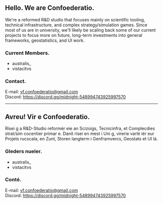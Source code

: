 ## Hello. We are Confoederatio.

We're a reformed R&D studio that focuses mainly on scientific tooling, technical infrastructure, and complex strategy/simulation games. Since most of us are in university, we'll likely be scaling back some of our current projects to focus more on future, long-term investments into general frameworks, geostatistics, and UI work.

### Current Members.
- australis_
- vistacitvs

### Contact.

E-mail: vf.confoederatio@gmail.com<br>
Discord: https://discord.gg/midnight-548994743925997570

---

## Avreu! Vir e Confoederatio.

Rísei g a R&D-Studio reformér eie an Scizoigs, Tecnicinfra, et Complecdies strat/sim cocentier primar e. Danit rísei en mest i Uni g, virerie varlé iér eur Projets rucscala; en Zunt, Storen langterm i Genframvercs, Geostats et UI lá.

### Gleders nueler.
- australis_
- vistacitvs

### Conté.

E-mail: vf.confoederatio@gmail.com<br>
Discord: https://discord.gg/midnight-548994743925997570
